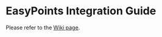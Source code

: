 # EasyPoints Integration Guide

Please refer to the [Wiki page](/SolarisJapan/easypoints-integration-guide/wiki).
